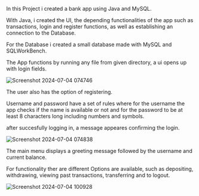In this Project i created a bank app using Java and MySQL.

With Java, i created the UI, the depending functionalities of the app such as transactions, login and register functions,
as well as establishing an connection to the Database.

For the Database i created a small database made with MySQL and SQLWorkBench.

The App functions by running any file from given directory, a ui opens up with login fields.

![Screenshot 2024-07-04 074746](https://github.com/gm737/JAVA-Bank-App/assets/174362613/7fbf7be5-4a71-4363-8a9b-d3edf0133cef)

The user also has the option of registering. 



Username and password have a set of rules where for the username the app checks if the name is available or not
and for the password to be at least 8 characters long including numbers and symbols.

after succesfully logging in, a message appeares confirming the login.

![Screenshot 2024-07-04 074838](https://github.com/gm737/JAVA-Bank-App/assets/174362613/16a53e1f-6c90-4e44-8290-279384e1a42f)

The  main menu displays a greeting message followed by the username and current balance.

For functionality ther are different Options are available, such as depositing, withdrawing, viewing past transactions, transferring and to logout.


![Screenshot 2024-07-04 100928](https://github.com/gm737/JAVA-Bank-App/assets/174362613/3f494a89-9986-4b61-81bc-11c88395959d)
